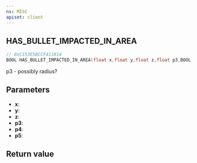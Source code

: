 ```yaml
---
ns: MISC
apiset: client
---
```

## HAS_BULLET_IMPACTED_IN_AREA

```c
// 0xC153E5BCCF411814
BOOL HAS_BULLET_IMPACTED_IN_AREA(float x,float y,float z,float p3,BOOL p4,BOOL p5);
```

p3 - possibly radius?

## Parameters
* **x**:
* **y**:
* **z**:
* **p3**:
* **p4**:
* **p5**:

## Return value

